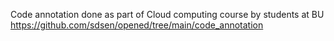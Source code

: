 Code annotation done as part of Cloud computing course by students at BU
https://github.com/sdsen/opened/tree/main/code_annotation
